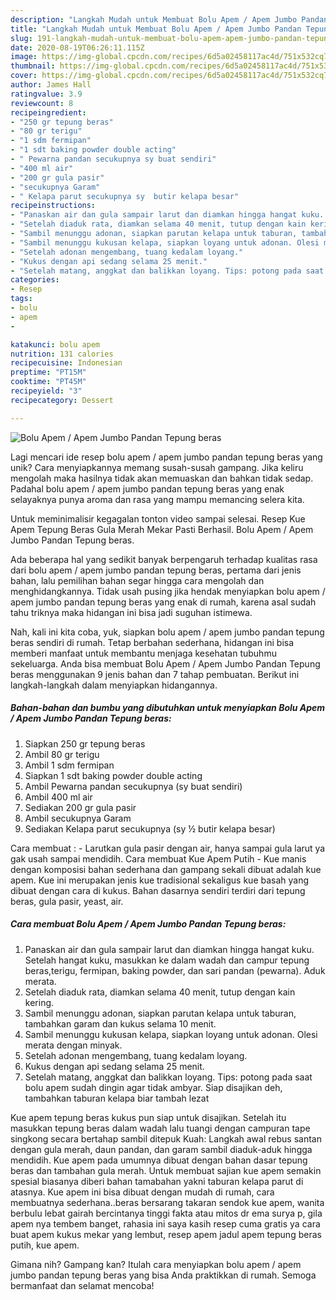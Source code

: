 ```yaml
---
description: "Langkah Mudah untuk Membuat Bolu Apem / Apem Jumbo Pandan Tepung beras, Bikin Ngiler"
title: "Langkah Mudah untuk Membuat Bolu Apem / Apem Jumbo Pandan Tepung beras, Bikin Ngiler"
slug: 191-langkah-mudah-untuk-membuat-bolu-apem-apem-jumbo-pandan-tepung-beras-bikin-ngiler
date: 2020-08-19T06:26:11.115Z
image: https://img-global.cpcdn.com/recipes/6d5a02458117ac4d/751x532cq70/bolu-apem-apem-jumbo-pandan-tepung-beras-foto-resep-utama.jpg
thumbnail: https://img-global.cpcdn.com/recipes/6d5a02458117ac4d/751x532cq70/bolu-apem-apem-jumbo-pandan-tepung-beras-foto-resep-utama.jpg
cover: https://img-global.cpcdn.com/recipes/6d5a02458117ac4d/751x532cq70/bolu-apem-apem-jumbo-pandan-tepung-beras-foto-resep-utama.jpg
author: James Hall
ratingvalue: 3.9
reviewcount: 8
recipeingredient:
- "250 gr tepung beras"
- "80 gr terigu"
- "1 sdm fermipan"
- "1 sdt baking powder double acting"
- " Pewarna pandan secukupnya sy buat sendiri"
- "400 ml air"
- "200 gr gula pasir"
- "secukupnya Garam"
- " Kelapa parut secukupnya sy  butir kelapa besar"
recipeinstructions:
- "Panaskan air dan gula sampair larut dan diamkan hingga hangat kuku. Setelah hangat kuku, masukkan ke dalam wadah dan campur tepung beras,terigu, fermipan, baking powder, dan sari pandan (pewarna). Aduk merata."
- "Setelah diaduk rata, diamkan selama 40 menit, tutup dengan kain kering."
- "Sambil menunggu adonan, siapkan parutan kelapa untuk taburan, tambahkan garam dan kukus selama 10 menit."
- "Sambil menunggu kukusan kelapa, siapkan loyang untuk adonan. Olesi merata dengan minyak."
- "Setelah adonan mengembang, tuang kedalam loyang."
- "Kukus dengan api sedang selama 25 menit."
- "Setelah matang, anggkat dan balikkan loyang. Tips: potong pada saat bolu apem sudah dingin agar tidak ambyar. Siap disajikan deh, tambahkan taburan kelapa biar tambah lezat"
categories:
- Resep
tags:
- bolu
- apem
- 

katakunci: bolu apem  
nutrition: 131 calories
recipecuisine: Indonesian
preptime: "PT15M"
cooktime: "PT45M"
recipeyield: "3"
recipecategory: Dessert

---
```



![Bolu Apem / Apem Jumbo Pandan Tepung beras](https://img-global.cpcdn.com/recipes/6d5a02458117ac4d/751x532cq70/bolu-apem-apem-jumbo-pandan-tepung-beras-foto-resep-utama.jpg)

Lagi mencari ide resep bolu apem / apem jumbo pandan tepung beras yang unik? Cara menyiapkannya memang susah-susah gampang. Jika keliru mengolah maka hasilnya tidak akan memuaskan dan bahkan tidak sedap. Padahal bolu apem / apem jumbo pandan tepung beras yang enak selayaknya punya aroma dan rasa yang mampu memancing selera kita.

Untuk meminimalisir kegagalan tonton video sampai selesai. Resep Kue Apem Tepung Beras Gula Merah Mekar Pasti Berhasil. Bolu Apem / Apem Jumbo Pandan Tepung beras.

Ada beberapa hal yang sedikit banyak berpengaruh terhadap kualitas rasa dari bolu apem / apem jumbo pandan tepung beras, pertama dari jenis bahan, lalu pemilihan bahan segar hingga cara mengolah dan menghidangkannya. Tidak usah pusing jika hendak menyiapkan bolu apem / apem jumbo pandan tepung beras yang enak di rumah, karena asal sudah tahu triknya maka hidangan ini bisa jadi suguhan istimewa.


Nah, kali ini kita coba, yuk, siapkan bolu apem / apem jumbo pandan tepung beras sendiri di rumah. Tetap berbahan sederhana, hidangan ini bisa memberi manfaat untuk membantu menjaga kesehatan tubuhmu sekeluarga. Anda bisa membuat Bolu Apem / Apem Jumbo Pandan Tepung beras menggunakan 9 jenis bahan dan 7 tahap pembuatan. Berikut ini langkah-langkah dalam menyiapkan hidangannya.

<!--inarticleads1-->

##### Bahan-bahan dan bumbu yang dibutuhkan untuk menyiapkan Bolu Apem / Apem Jumbo Pandan Tepung beras:

1. Siapkan 250 gr tepung beras
1. Ambil 80 gr terigu
1. Ambil 1 sdm fermipan
1. Siapkan 1 sdt baking powder double acting
1. Ambil  Pewarna pandan secukupnya (sy buat sendiri)
1. Ambil 400 ml air
1. Sediakan 200 gr gula pasir
1. Ambil secukupnya Garam
1. Sediakan  Kelapa parut secukupnya (sy ½ butir kelapa besar)


Cara membuat : - Larutkan gula pasir dengan air, hanya sampai gula larut ya gak usah sampai mendidih. Cara membuat Kue Apem Putih - Kue manis dengan komposisi bahan sederhana dan gampang sekali dibuat adalah kue apem. Kue ini merupakan jenis kue tradisional sekaligus kue basah yang dibuat dengan cara di kukus. Bahan dasarnya sendiri terdiri dari tepung beras, gula pasir, yeast, air. 

<!--inarticleads2-->

##### Cara membuat Bolu Apem / Apem Jumbo Pandan Tepung beras:

1. Panaskan air dan gula sampair larut dan diamkan hingga hangat kuku. Setelah hangat kuku, masukkan ke dalam wadah dan campur tepung beras,terigu, fermipan, baking powder, dan sari pandan (pewarna). Aduk merata.
1. Setelah diaduk rata, diamkan selama 40 menit, tutup dengan kain kering.
1. Sambil menunggu adonan, siapkan parutan kelapa untuk taburan, tambahkan garam dan kukus selama 10 menit.
1. Sambil menunggu kukusan kelapa, siapkan loyang untuk adonan. Olesi merata dengan minyak.
1. Setelah adonan mengembang, tuang kedalam loyang.
1. Kukus dengan api sedang selama 25 menit.
1. Setelah matang, anggkat dan balikkan loyang. Tips: potong pada saat bolu apem sudah dingin agar tidak ambyar. Siap disajikan deh, tambahkan taburan kelapa biar tambah lezat


Kue apem tepung beras kukus pun siap untuk disajikan. Setelah itu masukkan tepung beras dalam wadah lalu tuangi dengan campuran tape singkong secara bertahap sambil ditepuk Kuah: Langkah awal rebus santan dengan gula merah, daun pandan, dan garam sambil diaduk-aduk hingga mendidih. Kue apem pada umumnya dibuat dengan bahan dasar tepung beras dan tambahan gula merah. Untuk membuat sajian kue apem semakin spesial biasanya diberi bahan tamabahan yakni taburan kelapa parut di atasnya. Kue apem ini bisa dibuat dengan mudah di rumah, cara membuatnya sederhana..beras bersarang takaran sendok kue apem, wanita berbulu lebat gairah bercintanya tinggi fakta atau mitos dr ema surya p, gila apem nya tembem banget, rahasia ini saya kasih resep cuma gratis ya cara buat apem kukus mekar yang lembut, resep apem jadul apem tepung beras putih, kue apem. 

Gimana nih? Gampang kan? Itulah cara menyiapkan bolu apem / apem jumbo pandan tepung beras yang bisa Anda praktikkan di rumah. Semoga bermanfaat dan selamat mencoba!
